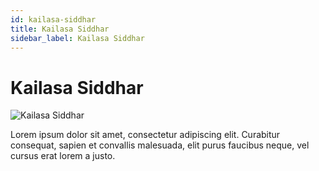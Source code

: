 ```yaml
---
id: kailasa-siddhar
title: Kailasa Siddhar
sidebar_label: Kailasa Siddhar
---
```


# Kailasa Siddhar

![Kailasa Siddhar](/img/exampleimg.png)


Lorem ipsum dolor sit amet, consectetur adipiscing elit. Curabitur consequat, sapien et convallis malesuada, elit purus faucibus neque, vel cursus erat lorem a justo.

